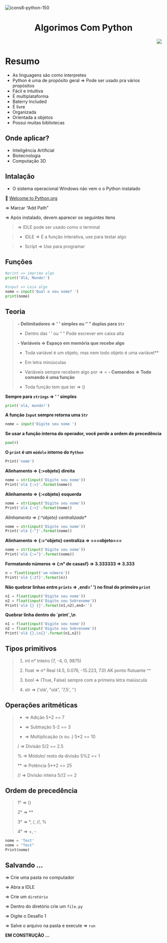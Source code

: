 ![icons8-python-150](https://github.com/KeilianeRocha/AlgoritmosComPython-/assets/109313933/d0bb8ba0-13e8-476e-8e0c-d9f29bedcdf4)

<h1 align="center"> Algorimos Com Python </h1>
<p align="right">
<img loading="lazy" src="http://img.shields.io/static/v1?label=STATUS&message=EM%20DESENVOLVIMENTO"/>
</p>

 # Resumo

- As linguagens são como interpretes
- Python é uma de propósito geral ⇒ Pode ser usado pra vários propósitos
- Fácil e intuitiva
- É multiplataforma
- Baterry Included
- É livre
- Organizada
- Orientada a objetos
- Possui muitas bibliotecas

## Onde aplicar?

- Inteligência Artificial
- Biotecnologia
- Computação 3D

## Intalação

- O sistema operacional Windows não vem o o Python instalado
  
🔗 [Welcome to Python.org](https://www.python.org/)

⇒ Marcar “Add Path” 

⇒ Após instalado, devem aparecer os seguintes itens

>⇒ IDLE pode ser usado como o terminal

>- IDLE ⇒ É a função interativa, use para testar algo

>- Script ⇒ Use para programar

## Funções

```python
#print => imprima algo
print('Olá, Mundo!')

#input => Leia algo
nome = input('Qual o seu nome? ')
print(nome)
```

## Teoria

>**- Delimitadores ⇒ ' ' simples ou “ ” duplas para `Str`**
>   - Dentro das ‘ ’ ou “ ” Pode escrever em caixa alta
> 
>**- Variáveis ⇒ Espaço em memória que recebe algo**
> 
>    - Toda variável é um objeto, mas nem todo objeto é uma variável**
>
>    - Em letra minúsculas
> 
>    - Variáveis sempre recebem algo por ⇒ =
>**- Comandos ⇒ Todo comando é uma função**
> 
>    - Toda função tem que ter ⇒ ()

**Sempre para `strings` => ' ' simples**
```python
print('olá, mundo!')
```
**A função `Input` sempre retorna uma `Str`**
```python
nome = input('Digite seu nome ')
```
**Se usar a função interna do operador, você perde a ordem de precedência**
```python
pow(4)
```
**O `print` é um `múdolo` interno do `Python`**
```python
Print('nome')
```
**Alinhamento => {:>objeto} direita**
```python
nome = str(input('Digite seu nome'))
Print('olá {:>}'.format(nome))
```
**Alinhamento => {:<objeto} esquerda**
```python
nome = str(input('Digite seu nome'))
Print('olá {:<}'.format(nome))
```
*Alinhamento => {:^objeto} centralizado**
```python
nome = str(input('Digite seu nome'))
Print('olá {:^}'.format(nome))
```
**Alinhamento => {:=^objeto} centraliza => ===objeto===**
```python
nome = str(input('Digite seu nome'))
Print('olá {:=^}'.format(nome))
```
**Formatando números => {:n° de casasf} => 3.333333 => 3.333**
```python
n = float(input('um número'))
Print('olá {:2f}'.format(n))
```
**Não quebrar linhas entre `prints` => ,end=' ') no final do primeiro `print`**
```python
n1 = float(input('Digite seu nome'))
n2 = float(input('Digite seu Sobrenome'))
Print('olá {} {}'.format(n1,n2),end='')
```
**Quebrar linha dentro do ´print´,\n**
```python
n1 = float(input('Digite seu nome'))
n2 = float(input('Digite seu Sobrenome'))
Print('olá {},\n{}'.format(n1,n2))
```
## Tipos primitivos

>1. int n° Inteiro (7, -4, 0, 9875)
>
>2. float => n° Real (4.5, 0.076, -15.223, 7.0) AK ponto flutuante ^^
>
>3. bool => (True, False) sempre com a primeira letra maiúscula
>
>4. str => ('olá', "olá", '7,5', '')
>

## Operações aritméticas

>+ => Adição
    5+2 == 7
>- => Subtração
    5-2 == 3
>* => Multiplicação (x ou .)
   5*2 == 10
>
>/ => Divisão
   5/2 == 2.5
>
>% => Módulo/ resto da divisão
   5%2 == 1
> 
>** => Potência
   5**2 == 25
> 
>// => Divisão inteira
   5//2 == 2

## Ordem de precedência

>1° => ()
> 
>2° => **
> 
>3° => *, /, //, %
> 
>4° => +, -

```python
nome = 'Test'
nome = "Test"
Print(nome)
```


## Salvando ...

⇒ Crie uma pasta no computador

⇒ Abra a IDLE

=> Crie um `diretório`

=> Dentro do diretório crie um `file.py`

⇒ Digite o Desafio 1

⇒ Salve o arquivo na pasta e
 execute => `run`


**EM CONSTRUÇÃO ...**

 
